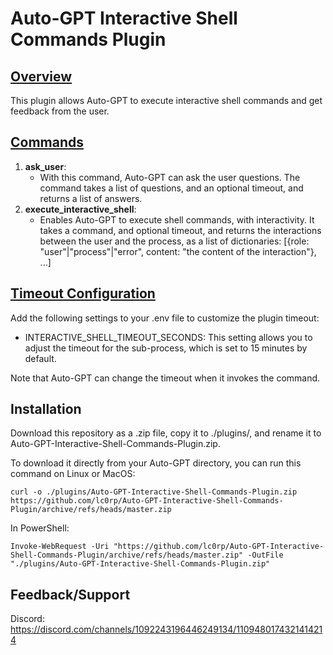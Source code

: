 # Auto-GPT Interactive Shell Commands Plugin

## <u>Overview</u>

This plugin allows Auto-GPT to execute interactive shell commands and get feedback from the user.


## <u>Commands</u>

1. **ask_user**: 
    - With this command, Auto-GPT can ask the user questions. The command takes a list of questions, and an optional timeout, and returns a list of answers.
2. **execute_interactive_shell**:
    - Enables Auto-GPT to execute shell commands, with interactivity. It takes a command, and optional timeout, and returns the interactions between the user and the process, as a list of dictionaries: [{role: "user"|"process"|"error", content: "the content of the interaction"}, ...]

## <u>Timeout Configuration</u>

Add the following settings to your .env file to customize the plugin timeout:

- INTERACTIVE_SHELL_TIMEOUT_SECONDS: This setting allows you to adjust the timeout for the sub-process, which is set to 15 minutes by default.

Note that Auto-GPT can change the timeout when it invokes the command.

## Installation

Download this repository as a .zip file, copy it to ./plugins/, and rename it to Auto-GPT-Interactive-Shell-Commands-Plugin.zip.

To download it directly from your Auto-GPT directory, you can run this command on Linux or MacOS:

```
curl -o ./plugins/Auto-GPT-Interactive-Shell-Commands-Plugin.zip https://github.com/lc0rp/Auto-GPT-Interactive-Shell-Commands-Plugin/archive/refs/heads/master.zip
```

In PowerShell:

```
Invoke-WebRequest -Uri "https://github.com/lc0rp/Auto-GPT-Interactive-Shell-Commands-Plugin/archive/refs/heads/master.zip" -OutFile "./plugins/Auto-GPT-Interactive-Shell-Commands-Plugin.zip"
```

## Feedback/Support

Discord: https://discord.com/channels/1092243196446249134/1109480174321414214